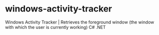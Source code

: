 # windows-activity-tracker
Windows Activity Tracker | Retrieves the foreground window (the window with which the user is currently working) C# .NET

